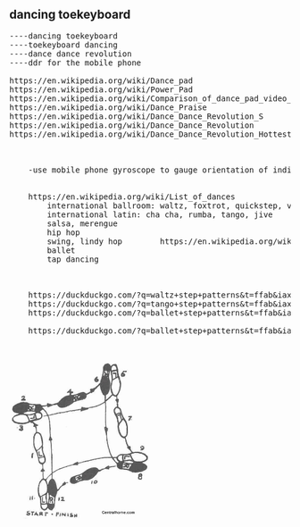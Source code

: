 
dancing toekeyboard
----

<pre>
----dancing toekeyboard
----toekeyboard dancing
----dance dance revolution
----ddr for the mobile phone

https://en.wikipedia.org/wiki/Dance_pad
https://en.wikipedia.org/wiki/Power_Pad
https://en.wikipedia.org/wiki/Comparison_of_dance_pad_video_games
https://en.wikipedia.org/wiki/Dance_Praise
https://en.wikipedia.org/wiki/Dance_Dance_Revolution_S
https://en.wikipedia.org/wiki/Dance_Dance_Revolution
https://en.wikipedia.org/wiki/Dance_Dance_Revolution_Hottest_Party



	-use mobile phone gyroscope to gauge orientation of individual


	https://en.wikipedia.org/wiki/List_of_dances
		international ballroom: waltz, foxtrot, quickstep, viennesse waltz
		international latin: cha cha, rumba, tango, jive
		salsa, merengue
		hip hop
		swing, lindy hop        https://en.wikipedia.org/wiki/Lindy_Hop
		ballet
		tap dancing



	https://duckduckgo.com/?q=waltz+step+patterns&t=ffab&iax=1&ia=images
	https://duckduckgo.com/?q=tango+step+patterns&t=ffab&iax=1&ia=images
	https://duckduckgo.com/?q=ballet+step+patterns&t=ffab&iar=images&iax=1&ia=images

	https://duckduckgo.com/?q=ballet+step+patterns&t=ffab&iar=images&iax=1&ia=images&iai=http%3A%2F%2Fwww.stepsontoes.com%2Fwp-content%2Fuploads%2FDanceSteps.jpg



<img src="waltz-left-turn.jpg" width="50%" />

</pre>
